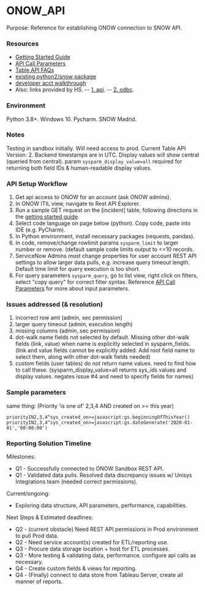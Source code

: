 # ONOW_API

Purpose: Reference for establishing ONOW connection to SNOW API.

### Resources
- [Getting Started Guide](https://docs.servicenow.com/bundle/madrid-application-development/page/integrate/inbound-rest/concept/c_GettingStartedWithREST.html#c_GettingStartedWithREST)
- [API Call Parameters](https://developer.servicenow.com/app.do#!/rest_api_doc?v=madrid&id=r_TableAPI-GET)
- [Table API FAQs](https://hi.service-now.com/kb_view.do?sysparm_article=KB0534905) 
- [existing python2/snow package](https://community.servicenow.com/community?id=community_question&sys_id=63864b25db1cdbc01dcaf3231f961945)
- [developer acct walkthrough](http://beginnersforum.net/blog/2018/10/16/update-service-now-incident-using-python/)
- Also: links provided by HS. 
-- [1. api](https://docs.servicenow.com/bundle/madrid-application-development/page/integrate/inbound-rest/task/explore-rest-api-for-table.html). 
-- [2. odbc](https://docs.servicenow.com/bundle/newyork-application-development/page/integrate/odbc-driver/concept/c_ODBCDriver.html).


### Environment
Python 3.8+. Windows 10. Pycharm. SNOW Madrid.

### Notes
Testing in sandbox initially. Will need access to prod.
Current Table API Version: 2.
Backend timestamps are in UTC. Display values will show central (queried from central).
param `sysparm_display_value=all` required for returning both field IDs & human-readable display values.

### API Setup Workflow
1. Get api access to ONOW for an account (ask ONOW admins).
2. In ONOW ITIL view, navigate to Rest API Explorer.
3. Run a sample GET request on the [incident] table, following directions in the [getting started guide](https://docs.servicenow.com/bundle/madrid-application-development/page/integrate/inbound-rest/concept/c_GettingStartedWithREST.html#c_GettingStartedWithREST).
4. Select code language on page below (python). Copy code, paste into IDE (e.g. PyCharm).
5. In Python environment, install necessary packages (requests, pandas). 
6. In code, remove/change rowlimit params `sysparm_limit` to larger number or remove. (default sample code limits output to <=10 records.
7. ServiceNow Admins must change properties for user account REST API settings to allow larger data pulls, e.g. increase query timeout length. Default time limit for query execution is too short.
8. For query parameters `sysparm_query`, go to list view, right click on filters, select "copy query" for correct filter syntax. Reference [API Call Parameters](https://developer.servicenow.com/app.do#!/rest_api_doc?v=madrid&id=r_TableAPI-GET) for more about input parameters.

### Issues addressed (& resolution)

1. incorrect row amt (admin, sec permission)
2. larger query timeout (admin, execution length)
3. missing columns (admin, sec permission)
4. dot-walk name fields not selected by default. Missing other dot-walk fields (link, value) when name is explicitly selected in sysparm_fields. (link and value fields cannot be explicitly added. Add root field name to select them, along with other dot-walk fields needed)
5. custom fields (user tables) do not return name values. need to find how to call these. (sysparm_display_value=all returns sys_ids values and display values. negates issue #4 and need to specify fields for names)

### Sample parameters

same thing:
(Priority 'is one of' 2,3,4 AND created on >= this year)
```
priorityIN2,3,4^sys_created_on>=javascript:gs.beginningOfThisYear()
priorityIN2,3,4^sys_created_on>=javascript:gs.dateGenerate('2020-01-01','00:00:00')
```

### Reporting Solution Timeline
Milestones:
- Q1 - Successfully connected to ONOW Sandbox REST API.
- Q1 - Validated data pulls. Resolved data discrepancy issues w/ Unisys Integrations team (needed correct permissions).

Current/ongoing:
- Exploring data structure, API parameters, performance, capabilities.

Next Steps & Estimated deadlines:
- Q2 - (current obstacle) Need REST API permissions in Prod environment to pull Prod data.
- Q2 - Need service account(s) created for ETL/reporting use.
- Q3 - Procure data storage location + host for ETL processes.
- Q3 - More testing & validating data, performance. configure api calls as necessary. 
- Q4 - Create custom fields & views for reporting.
- Q4 - (Finally) connect to data store from Tableau Server, create all manner of reports.
